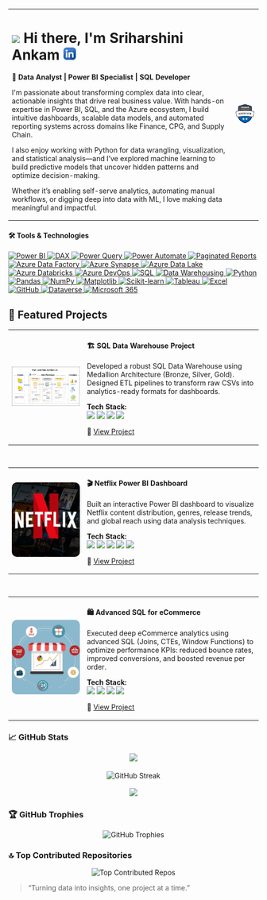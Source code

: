 <!-- Title and Badge Side-by-Side -->
<table>
  <tr>
    <td>
      <h1>
        <img src="https://media.giphy.com/media/hvRJCLFzcasrR4ia7z/giphy.gif" width="30px" />
        Hi there, I'm Sriharshini Ankam
        <a href="https://www.linkedin.com/in/sriharshini-ankam-64a29a177/" target="_blank">
          <img src="linkedin-icon.png" width="25px" alt="LinkedIn Profile"/>
        </a>
      </h1>
      <p><strong>🎯 Data Analyst | Power BI Specialist | SQL Developer</strong></p>
      <p>
        I'm passionate about transforming complex data into clear, actionable insights that drive real business value. With hands-on expertise in Power BI, SQL, and the Azure ecosystem, I build intuitive dashboards, scalable data models, and automated reporting systems across domains like Finance, CPG, and Supply Chain.

I also enjoy working with Python for data wrangling, visualization, and statistical analysis—and I’ve explored machine learning to build predictive models that uncover hidden patterns and optimize decision-making.

Whether it’s enabling self-serve analytics, automating manual workflows, or digging deep into data with ML, I love making data meaningful and impactful.
      </p>
    </td>
    <td align="right">
      <a href="https://learn.microsoft.com/en-gb/users/sriharshiniankam-2704/credentials/778612b636b06714?ref=https%3A%2F%2Fwww.linkedin.com%2F" target="_blank">
        <img src="./microsoft-certified-associate-badge.svg" alt="Microsoft Certified Power BI Badge" width="280px"/>
      </a>
    </td>
  </tr>
</table>


#### 🛠️ Tools & Technologies


<p align="left"> <!-- Power Platform & BI --> <a href="#" title="Power BI – Interactive dashboards, DAX, data modeling"> <img src="https://img.shields.io/badge/POWER%20BI-F2C811?style=for-the-badge&logo=powerbi&logoColor=black" alt="Power BI"/> </a> <a href="#" title="DAX – Advanced calculations in Power BI"> <img src="https://img.shields.io/badge/DAX-0A66C2?style=for-the-badge&logo=microsoft&logoColor=white" alt="DAX"/> </a> <a href="#" title="Power Query – Data transformation inside Power BI and Excel"> <img src="https://img.shields.io/badge/POWER%20QUERY-006400?style=for-the-badge&logo=microsoftexcel&logoColor=white" alt="Power Query"/> </a> <a href="#" title="Power Automate – Workflow automation & scheduled refreshes"> <img src="https://img.shields.io/badge/POWER%20AUTOMATE-0078D4?style=for-the-badge&logo=microsoftpowerautomate&logoColor=white" alt="Power Automate"/> </a> <a href="#" title="Paginated Reports – Pixel-perfect reports in Power BI"> <img src="https://img.shields.io/badge/PAGINATED%20REPORTS-005B9A?style=for-the-badge&logo=powerbi&logoColor=white" alt="Paginated Reports"/> </a> <!-- Azure Ecosystem --> <a href="#" title="Azure Data Factory – Orchestration of ETL pipelines"> <img src="https://img.shields.io/badge/AZURE%20DATA%20FACTORY-007FFF?style=for-the-badge&logo=microsoftazure&logoColor=white" alt="Azure Data Factory"/> </a> <a href="#" title="Azure Synapse – Analytics service for big data and warehousing"> <img src="https://img.shields.io/badge/AZURE%20SYNAPSE%20ANALYTICS-008AD7?style=for-the-badge&logo=azuredevops&logoColor=white" alt="Azure Synapse"/> </a> <a href="#" title="Azure Data Lake – Scalable storage for big data analytics"> <img src="https://img.shields.io/badge/AZURE%20DATA%20LAKE-00BFFF?style=for-the-badge&logo=windows&logoColor=white" alt="Azure Data Lake"/> </a> <a href="#" title="Azure Databricks – Apache Spark-based analytics in Azure"> <img src="https://img.shields.io/badge/AZURE%20DATABRICKS-E34A86?style=for-the-badge&logo=databricks&logoColor=white" alt="Azure Databricks"/> </a> <a href="#" title="Azure DevOps – Source control & pipeline automation"> <img src="https://img.shields.io/badge/AZURE%20DEVOPS-0078D7?style=for-the-badge&logo=azuredevops&logoColor=white" alt="Azure DevOps"/> </a> <!-- Data, SQL, Python --> <a href="#" title="SQL – Complex queries, joins, stored procedures"> <img src="https://img.shields.io/badge/SQL-4479A1?style=for-the-badge&logo=postgresql&logoColor=white" alt="SQL"/> </a> <a href="#" title="Data Warehousing – ETL, star schemas, historical reporting"> <img src="https://img.shields.io/badge/DATA%20WAREHOUSING-9B59B6?style=for-the-badge&logo=databricks&logoColor=white" alt="Data Warehousing"/> </a> <a href="#" title="Python – Pandas, NumPy, data manipulation for analytics"> <img src="https://img.shields.io/badge/PYTHON-3776AB?style=for-the-badge&logo=python&logoColor=white" alt="Python"/> </a> <a href="#" title="Pandas – Data manipulation in Python"> <img src="https://img.shields.io/badge/PANDAS-150458?style=for-the-badge&logo=pandas&logoColor=white" alt="Pandas"/> </a> <a href="#" title="NumPy – Numerical computing for data science"> <img src="https://img.shields.io/badge/NUMPY-013243?style=for-the-badge&logo=numpy&logoColor=white" alt="NumPy"/> </a> <a href="#" title="Matplotlib – Data visualization in Python"> <img src="https://img.shields.io/badge/MATPLOTLIB-11557C?style=for-the-badge&logo=plotly&logoColor=white" alt="Matplotlib"/> </a> <a href="#" title="Scikit-learn – Machine learning models and pipelines"> <img src="https://img.shields.io/badge/SCIKIT--LEARN-F7931E?style=for-the-badge&logo=scikitlearn&logoColor=white" alt="Scikit-learn"/> </a> <!-- Visualization & Misc --> <a href="#" title="Tableau – Visual storytelling with interactive charts"> <img src="https://img.shields.io/badge/TABLEAU-E97627?style=for-the-badge&logo=tableau&logoColor=white" alt="Tableau"/> </a> <a href="#" title="Excel – Formulas, Power Query, Pivot Tables"> <img src="https://img.shields.io/badge/EXCEL-217346?style=for-the-badge&logo=microsoft-excel&logoColor=white" alt="Excel"/> </a> <a href="#" title="GitHub – Version control, project collaboration"> <img src="https://img.shields.io/badge/GITHUB-181717?style=for-the-badge&logo=github&logoColor=white" alt="GitHub"/> </a> <a href="#" title="Dataverse – Secure, scalable data platform in Power Platform"> <img src="https://img.shields.io/badge/DATAVERSE-5E5E5E?style=for-the-badge&logo=microsoft&logoColor=white" alt="Dataverse"/> </a> <a href="#" title="Microsoft 365 – Collaborative tools and automation"> <img src="https://img.shields.io/badge/M365-00A4EF?style=for-the-badge&logo=microsoft&logoColor=white" alt="Microsoft 365"/> </a> </p>







## 🚀 Featured Projects

<!-- Project 2: SQL Data Warehouse -->
<table>
  <tr>
    <td width="30%">
      <img src="data_architecture.png" alt="SQL Data Warehouse" height="150px" style="border-radius: 10px; object-fit: contain; width: 100%;" />
    </td>
    <td>
      <h4>🏗 SQL Data Warehouse Project</h4>
      <p>
        Developed a robust SQL Data Warehouse using Medallion Architecture (Bronze, Silver, Gold). Designed ETL pipelines to transform raw CSVs into analytics-ready formats for dashboards.
      </p>
      <p>
        <strong>Tech Stack:</strong><br>
        <img src="https://img.shields.io/badge/DATA%20WAREHOUSING-9B59B6?style=flat-square&logo=databricks&logoColor=white"/>
        <img src="https://img.shields.io/badge/ETL-1D3557?style=flat-square"/>
        <img src="https://img.shields.io/badge/SQL-4479A1?style=flat-square&logo=postgresql&logoColor=white"/>
        <img src="https://img.shields.io/badge/PYTHON-3776AB?style=flat-square&logo=python&logoColor=white"/>
      </p>
      <p>
        🔗 <a href="https://github.com/Sriharshini-Ankam1/SQL-Data-Warehouse-Project" target="_blank">View Project</a>
      </p>
    </td>
  </tr>
</table>

<br>

<!-- Project 1: Netflix Power BI Dashboard -->
<table>
  <tr>
    <td width="30%">
      <img src="netflix_banner.jpg" alt="Netflix Dashboard" height="150px" style="border-radius: 10px; object-fit: cover; width: 100%;" />
    </td>
    <td>
      <h4>🎬 Netflix Power BI Dashboard</h4>
      <p>
        Built an interactive Power BI dashboard to visualize Netflix content distribution, genres, release trends, and global reach using data analysis techniques.
      </p>
      <p>
        <strong>Tech Stack:</strong><br>
        <img src="https://img.shields.io/badge/Power%20BI-F2C811?style=flat-square&logo=powerbi&logoColor=black"/>
        <img src="https://img.shields.io/badge/DAX-0A66C2?style=flat-square&logo=microsoft&logoColor=white"/>
        <img src="https://img.shields.io/badge/Power%20Query-006400?style=flat-square&logo=excel&logoColor=white"/>
        <img src="https://img.shields.io/badge/Data%20Visualization-E91E63?style=flat-square"/>
        <img src="https://img.shields.io/badge/SQL-4479A1?style=flat-square&logo=postgresql&logoColor=white"/>
      </p>
      <p>
        🔗 <a href="https://github.com/Sriharshini-Ankam1/Netflix-Power-BI-Dashboard" target="_blank">View Project</a>
      </p>
    </td>
  </tr>
</table>

<br>

<!-- Project 3: Advanced SQL for eCommerce -->
<table>
  <tr>
    <td width="30%">
      <img src="ecommerce.png" alt="eCommerce SQL Project" height="150px" style="border-radius: 10px; object-fit: cover; width: 100%;" />
    </td>
    <td>
      <h4>🛍️ Advanced SQL for eCommerce</h4>
      <p>
        Executed deep eCommerce analytics using advanced SQL (Joins, CTEs, Window Functions) to optimize performance KPIs: reduced bounce rates, improved conversions, and boosted revenue per order.
      </p>
      <p>
        <strong>Tech Stack:</strong><br>
        <img src="https://img.shields.io/badge/SQL-4479A1?style=flat-square&logo=postgresql&logoColor=white"/>
        <img src="https://img.shields.io/badge/CTE%20Queries-FF5733?style=flat-square"/>
        <img src="https://img.shields.io/badge/Window%20Functions-8E44AD?style=flat-square"/>
        <img src="https://img.shields.io/badge/Analytics-00BFFF?style=flat-square"/>
      </p>
      <p>
        🔗 <a href="https://github.com/Sriharshini-Ankam1/Advanced-SQL-MySQL-for-Ecommerce-Data-Analysis" target="_blank">View Project</a>
      </p>
    </td>
  </tr>
</table>

### 📈 GitHub Stats

<div align="center">
  <img src="https://github-readme-stats.vercel.app/api?username=Sriharshini-Ankam1&theme=tokyonight&hide_border=false" />
  <br/><br/>
  <img src="https://github-readme-streak-stats.herokuapp.com/?user=Sriharshini-Ankam1&theme=dark&hide_border=false" alt="GitHub Streak" />
  <br/><br/>
  <img src="https://github-readme-stats.vercel.app/api/top-langs/?username=Sriharshini-Ankam1&theme=tokyonight&hide_border=false&layout=compact" />
</div>


### 🏆 GitHub Trophies
<div align="center"> <img src="https://github-profile-trophy.vercel.app/?username=Sriharshini-Ankam1&theme=onestar&no-frame=true&no-bg=false&margin-w=15&title=Stars,Commits,Repositories,PullRequest,Issues,Followers" alt="GitHub Trophies" /> </div>

### 🔝 Top Contributed Repositories
<div align="center"> <img src="https://github-contributor-stats.vercel.app/api?username=Sriharshini-Ankam1&limit=5&theme=tokyonight&combine_all_yearly_contributions=true" alt="Top Contributed Repos" /> </div>



> “Turning data into insights, one project at a time.”
